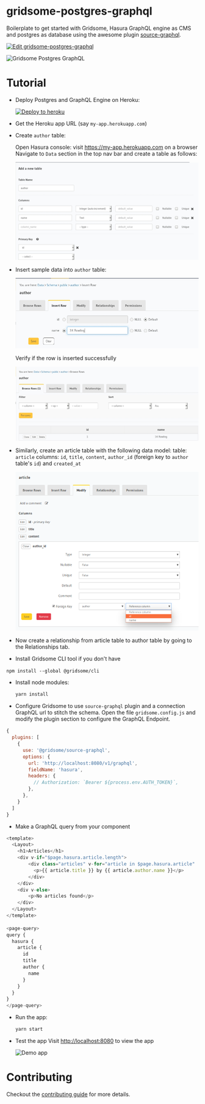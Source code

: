 # gridsome-postgres-graphql

Boilerplate to get started with Gridsome, Hasura GraphQL engine as CMS and postgres as database using the awesome plugin [source-graphql](https://github.com/gridsome/gridsome/tree/master/packages/source-graphql).

[![Edit gridsome-postgres-graphql](https://codesandbox.io/static/img/play-codesandbox.svg)](https://codesandbox.io/s/github/hasura/graphql-engine/tree/master/community/sample-apps/gridsome-postgres-graphql?fontsize=14)

![Gridsome Postgres GraphQL](https://graphql-engine-cdn.hasura.io/assets/gridsome-postgres-graphql/gridsome-postgres-graphql.png)

# Tutorial

- Deploy Postgres and GraphQL Engine on Heroku:
  
  [![Deploy to
  heroku](https://www.herokucdn.com/deploy/button.svg)](https://heroku.com/deploy?template=https://github.com/hasura/graphql-engine-heroku)

- Get the Heroku app URL (say `my-app.herokuapp.com`)

- Create `author` table:
  
  Open Hasura console: visit https://my-app.herokuapp.com on a browser  
  Navigate to `Data` section in the top nav bar and create a table as follows:

  ![Create author table](../gatsby-postgres-graphql/assets/add_table.jpg)

- Insert sample data into `author` table:

  ![Insert data into author table](../gatsby-postgres-graphql/assets/insert_data.jpg)

  Verify if the row is inserted successfully

  ![Insert data into author table](../gatsby-postgres-graphql/assets/browse_rows.jpg)

- Similarly, create an article table with the following data model:
table: `article`
columns: `id`, `title`, `content`, `author_id` (foreign key to `author` table's `id`) and `created_at`

  ![Create foreign key for author_id column to author's id](../react-static-graphql/assets/author_fk.png)

- Now create a relationship from article table to author table by going to the Relationships tab.

- Install Gridsome CLI tool if you don't have

`npm install --global @gridsome/cli`

- Install node modules:
  ```bash
  yarn install
  ```

- Configure Gridsome to use `source-graphql` plugin and a connection GraphQL url to stitch the schema. Open the file `gridsome.config.js` and modify the plugin section to configure the GraphQL Endpoint.

```js
{
  plugins: [
    {
      use: '@gridsome/source-graphql',
      options: {
        url: 'http://localhost:8080/v1/graphql',
        fieldName: 'hasura',
        headers: {
          // Authorization: `Bearer ${process.env.AUTH_TOKEN}`,
        },
      },
    }
  ]
}
```

- Make a GraphQL query from your component

```js
<template>
  <Layout>
    <h1>Articles</h1>
    <div v-if="$page.hasura.article.length">
        <div class="articles" v-for="article in $page.hasura.article" :key="article.id">
          <p>{{ article.title }} by {{ article.author.name }}</p>
        </div>
    </div>
    <div v-else>
        <p>No articles found</p>
    </div>
  </Layout>
</template>

<page-query>
query {
  hasura {
    article {
      id
      title
      author {
        name
      }
    }
  }
}
</page-query>
```

- Run the app:
  ```bash
  yarn start
  ```
- Test the app
  Visit [http://localhost:8080](http://localhost:8080) to view the app

  ![Demo app](https://graphql-engine-cdn.hasura.io/assets/gridsome-postgres-graphql/gridsome-homepage.png)

# Contributing

Checkout the [contributing guide](../../../CONTRIBUTING.md#community-content) for more details.

